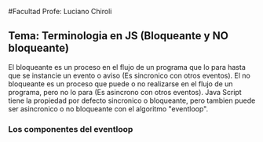 #Facultad 
 Profe: Luciano Chiroli
## Tema: Terminologia en JS (Bloqueante y NO bloqueante)

El bloqueante es un proceso en el flujo de un programa que lo para hasta que se instancie un evento o aviso (Es sincronico con otros eventos). El no bloqueante es un proceso que puede o no realizarse en el flujo de un programa, pero no lo para (Es asincrono con otros eventos). Java Script tiene la propiedad por defecto sincronico o bloqueante, pero tambien puede ser asincronico o no bloqueante con el algoritmo "eventloop". 

### Los componentes del eventloop
